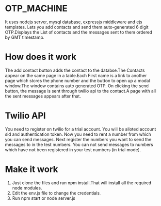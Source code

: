 # OTP_MACHINE
It uses nodejs server, mysql database, expressjs middleware and ejs templates.
Lets you add contacts and send them auto-generated 6 digit OTP.Displays the List of contacts and the messages sent to them ordered by GMT timestamp.

# How does it work
The add contact button adds the contact to the databse.The Contacts appear on the same page in a table.Each First name is a link to another page which stores the phone number and the button to open up a modal window.The window contains auto generated OTP. On clicking the send button, the message is sent through twilio api to the contact.A page with all the sent messages appears after that.

# Twilio API
You need to register on twilio for a trial account. You will be alloted account sid and authentication token. Now you need to rent a number from which you can send messages. Next register the numbers you want to send the messages to in the test numbers. You can not send messages to numbers which have not been registered in your test numbers (in trial mode).

# Make it work
1. Just clone the files and run npm install.That will install all the required node modules.
2. Edit the env.js file to change the credentials.
3. Run npm start or node server.js
